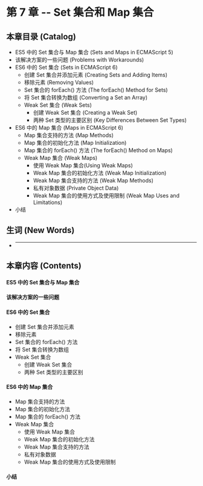 # 第 7 章 -- Set 集合和 Map 集合

## 本章目录 (Catalog)
- ES5 中的 Set 集合与 Map 集合 (Sets and Maps in ECMAScript 5)
- 该解决方案的一些问题 (Problems with Workarounds)
- ES6 中的 Set 集合 (Sets in ECMAScript 6)
    + 创建 Set 集合并添加元素 (Creating Sets and Adding Items)
    + 移除元素 (Removing Values)
    + Set 集合的 forEach() 方法 (The forEach() Method for Sets)
    + 将 Set 集合转换为数组 (Converting a Set an Array)
    + Weak Set 集合 (Weak Sets)
        - 创建 Weak Set 集合 (Creating a Weak Set)
        - 两种 Set 类型的主要区别 (Key Differences Between Set Types)
- ES6 中的 Map 集合 (Maps in ECMAScript 6)
    + Map 集合支持的方法 (Map Methods)
    + Map 集合的初始化方法 (Map Initialization)
    + Map 集合的 forEach() 方法 (The forEach() Method on Maps)
    + Weak Map 集合 (Weak Maps)
        - 使用 Weak Map 集合(Using Weak Maps)
        - Weak Map 集合的初始化方法 (Weak Map Initialization)
        - Weak Map 集合支持的方法 (Weak Map Methods)
        - 私有对象数据 (Private Object Data)
        - Weak Map 集合的使用方式及使用限制 (Weak Map Uses and Limitations)
- 小结


## 生词 (New Words)
- ****


## 本章内容 (Contents)
#### ES5 中的 Set 集合与 Map 集合
#### 该解决方案的一些问题
#### ES6 中的 Set 集合
- 创建 Set 集合并添加元素
- 移除元素
- Set 集合的 forEach() 方法
- 将 Set 集合转换为数组
- Weak Set 集合
    + 创建 Weak Set 集合 
    + 两种 Set 类型的主要区别 
#### ES6 中的 Map 集合
- Map 集合支持的方法
- Map 集合的初始化方法
- Map 集合的 forEach() 方法
- Weak Map 集合
    + 使用 Weak Map 集合
    + Weak Map 集合的初始化方法 
    + Weak Map 集合支持的方法
    + 私有对象数据 
    + Weak Map 集合的使用方式及使用限制
#### 小结
